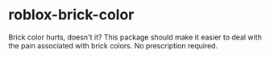 # roblox-brick-color
Brick color hurts, doesn't it? This package should make it easier to deal with the pain associated with brick colors. No prescription required.

